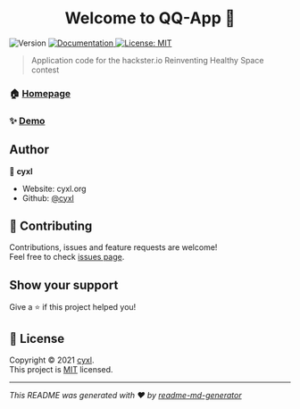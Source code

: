 <h1 align="center">Welcome to QQ-App 👋</h1>
<p>
  <img alt="Version" src="https://img.shields.io/badge/version-1.0-blue.svg?cacheSeconds=2592000" />
  <a href="https://www.hackster.io/cyxl/quiz-quest-b016cf" target="_blank">
    <img alt="Documentation" src="https://img.shields.io/badge/documentation-yes-brightgreen.svg" />
  </a>
  <a href="https://opensource.org/licenses/MIT" target="_blank">
    <img alt="License: MIT" src="https://img.shields.io/badge/License-MIT-yellow.svg" />
  </a>
</p>

> Application code for the hackster.io Reinventing Healthy Space contest

### 🏠 [Homepage](hackster.io/cyxl/quiz-quest-b016cf)

### ✨ [Demo](https://www.youtube.com/watch?v=GHmoBTd4A5o)

## Author

👤 **cyxl**

* Website: cyxl.org
* Github: [@cyxl](https://github.com/cyxl)

## 🤝 Contributing

Contributions, issues and feature requests are welcome!<br />Feel free to check [issues page](https://github.com/cyxl/QQ-app/issues). 

## Show your support

Give a ⭐️ if this project helped you!

## 📝 License

Copyright © 2021 [cyxl](https://github.com/cyxl).<br />
This project is [MIT](https://opensource.org/licenses/MIT) licensed.

***
_This README was generated with ❤️ by [readme-md-generator](https://github.com/kefranabg/readme-md-generator)_
